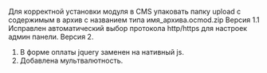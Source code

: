 Для корректной установки модуля в CMS упаковать папку upload с содержимым в архив с названием типа имя_архива.ocmod.zip
Версия 1.1
Исправлен автоматический выбор протокола http/https для настроек админ панели.
Версия 2.
1. В форме оплаты jquery заменен на нативный js.
2. Добавлена мультвалютность.

